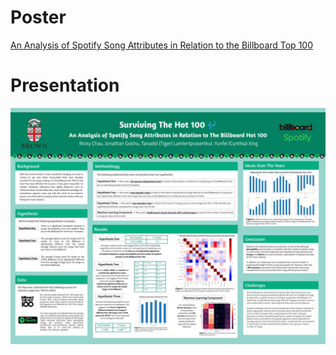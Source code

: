 # Poster
[An Analysis of Spotify Song Attributes in Relation to the Billboard Top 100](final_deliverable/poster/Poster.jpg)

# Presentation
[![Video presentation](final_deliverable/poster/Poster.jpg)](https://www.youtube.com/watch?v=ugJWEJ7qKys)
